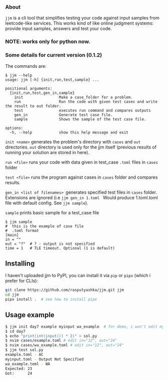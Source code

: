 ### About
`jjm` is a cli tool that simplifies testing your code against input samples from leetcode-like services. This works kind of like online judgment systems: provide input samples, answers and test your code. 

### NOTE: works only for python now.

### Some details for current version (0.1.2)
The commands are:
```
$ jjm --help
usage: jjm [-h] {init,run,test,sample} ...

positional arguments:
  {init,run,test,gen_in,sample}
    init                Make a case_folder for a problem.
    run                 Run the code with given test cases and write the result to out folder.
    test                executes run command and compares outputs
    gen_in              Generate test case file.
    sample              Shows the sample of the test case file.

options:
  -h, --help            show this help message and exit

```
`init <name>` generates the problem's directory with `cases` and `out` directories. `out` directory is used only for the jjm itself (previous results of running your solution are stored in here).

`run <file>` runs your code with data given in test_case `.toml` files in `cases` folder

`test <file>` runs the program against cases in `cases` folder and compares results.

`gen_in <list of filenames> `generates specified test files in `cases` folder. Extensions are ignored (i.e `jjm gen_in 1.toml ` Would produce 1.toml.toml file with default config. See `jjm sample`).

`sample` prints basic sample for a test_case file

```
$ jjm sample
#  this is the example of case file
#  .toml format
[main]
in = ""
out = "?"  # ? - output is not specified
time = 1   # TLE timeout. Optional (1 is default) 
```

## Installing
I haven't uploaded jjm to PyPI, you can install it via `pip` or `pipx` (which i prefer for CLIs):
```sh
git clone https://github.com/rasputyashka/jjm.git jjm
cd jjm
pipx install .  # see how to install pipx
```

## Usage example

```sh
$ jjm init day7 example myinput wa_example  # for demo, i won't edit myinput (it will contain default values)
$ cd day7
$ echo "print(int(input()) * 2)" > sol.py   
$ nvim cases/example.toml # edit in="12", out="24"
$ nvim cases/wa_example.toml # edit in="12", out="24"
$ jjm test sol.py
example.toml - AC
myinput.toml - Output Not Specified
wa_example.toml - WA
Expected: 23
Got:      24
```
